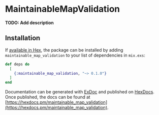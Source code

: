 # MaintainableMapValidation

**TODO: Add description**

## Installation

If [available in Hex](https://hex.pm/docs/publish), the package can be installed
by adding `maintainable_map_validation` to your list of dependencies in `mix.exs`:

```elixir
def deps do
  [
    {:maintainable_map_validation, "~> 0.1.0"}
  ]
end
```

Documentation can be generated with [ExDoc](https://github.com/elixir-lang/ex_doc)
and published on [HexDocs](https://hexdocs.pm). Once published, the docs can
be found at [https://hexdocs.pm/maintainable_map_validation](https://hexdocs.pm/maintainable_map_validation).

